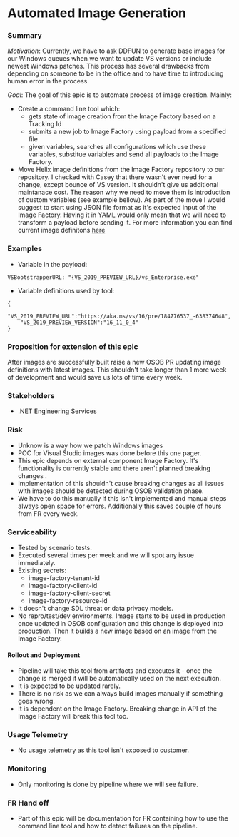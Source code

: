 # Automated Image Generation

### Summary

*Motivation*: Currently, we have to ask DDFUN to generate base images for our Windows queues when we want to update VS versions or include newest Windows patches. This process has several drawbacks from depending on someone to be in the office and to have time to introducing human error in the process.


*Goal*: The goal of this epic is to automate process of image creation. Mainly:
* Create a command line tool which:
    * gets state of image creation from the Image Factory based on a Tracking Id
    * submits a new job to Image Factory using payload from a specified file
    * given variables, searches all configurations which use these variables, substitue variables and send all payloads to the Image Factory.
* Move Helix image definitions from the Image Factory repository to our repository. I checked with Casey that there wasn't ever need for a change, except bounce of VS version. It shouldn't give us additional maintanace cost. The reason why we need to move them is introduction of custom variables (see example bellow). As part of the move I would suggest to start using JSON file format as it's expected input of the Image Factory. Having it in YAML would only mean that we will need to transform a payload before sending it.
For more information you can find current image definitons [here](https://devdiv.visualstudio.com/XlabImageFactory/_git/ImageConfigurations?path=%2FMonthly%2FHelixBaseImages)

### Examples

* Variable in the payload:
```
VSBootstrapperURL: "{VS_2019_PREVIEW_URL}/vs_Enterprise.exe"
```
* Variable definitions used by tool:
```
{
    "VS_2019_PREVIEW_URL":"https://aka.ms/vs/16/pre/184776537_-638374648",
    "VS_2019_PREVIEW_VERSION":"16_11_0_4"
}
```

### Proposition for extension of this epic

After images are successfully built raise a new OSOB PR updating image definitions with latest images. This shouldn't take longer than 1 more week of development and would save us lots of time every week.


### Stakeholders

- .NET Engineering Services

### Risk

- Unknow is a way how we patch Windows images
- POC for Visual Studio images was done before this one pager.
- This epic depends on external component Image Factory. It's functionality is currently stable and there aren't planned breaking changes .
- Implementation of this shouldn't cause breaking changes as all issues with images should be detected during OSOB validation phase.
- We have to do this manually if this isn't implemented and manual steps always open space for errors. Additionally this saves couple of hours from FR every week.

### Serviceability

- Tested by scenario tests.
- Executed several times per week and we will spot any issue immediately.
- Existing secrets:
	* image-factory-tenant-id
	* image-factory-client-id
	* image-factory-client-secret
	* image-factory-resource-id
- It doesn't change SDL threat or data privacy models.
- No repro/test/dev environments. Image starts to be used in production once updated in OSOB configuration and this change is deployed into production. Then it builds a new image based on an image from the Image Factory.

#### Rollout and Deployment
- Pipeline will take this tool from artifacts and executes it - once the change is merged it will be automatically used on the next execution.
- It is expected to be updated rarely.
- There is no risk as we can always build images manually if something goes wrong.
- It is dependent on the Image Factory. Breaking change in API of the Image Factory will break this tool too.

### Usage Telemetry
- No usage telemetry as this tool isn't exposed to customer.

### Monitoring
- Only monitoring is done by pipeline where we will see failure.

### FR Hand off
- Part of this epic will be documentation for FR containing how to use the command line tool and how to detect failures on the pipeline.
